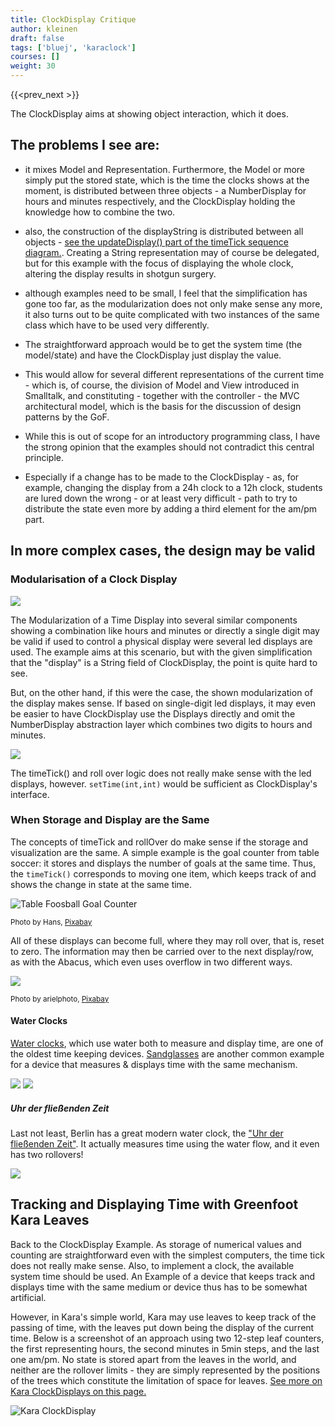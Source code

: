 ```yaml
---
title: ClockDisplay Critique
author: kleinen
draft: false
tags: ['bluej', 'karaclock']
courses: []
weight: 30
---
```

{{<prev_next >}}

The ClockDisplay aims at showing object interaction, which it does.

## The problems I see are:

- it mixes Model and Representation. Furthermore, the Model or more simply put the stored state, which is the time the clocks shows at the moment, is distributed between three objects - a NumberDisplay for hours and minutes respectively, and the ClockDisplay holding the knowledge how to combine the two.

- also, the construction of the displayString is distributed between all objects - [see the updateDisplay() part of the timeTick sequence diagram.](../original_clock_display#original-version-timetick). Creating a String representation may of course be delegated, but for this example with the focus of displaying the whole clock, altering the display results in shotgun surgery.

- although examples need to be small, I feel that the simplification has gone too far, as the modularization does not only make sense any more, it also turns out to be quite complicated with two instances of the same class which
have to be used very differently. 

- The straightforward approach would be to get the system time (the model/state) and have the ClockDisplay just display the value.

- This would allow for several different representations of the current time - which is, of course, the division of Model and View introduced in Smalltalk, and constituting - together with the controller - the MVC architectural model, which is the basis for the discussion of design patterns by the GoF.

- While this is out of scope for an introductory programming class, I have the strong opinion that the examples should not contradict this central principle.

- Especially if a change has to be made to the ClockDisplay - as, for example, changing the display from a 24h clock to a 12h clock, students are lured down the wrong - or at least very difficult - path to try to distribute the state even more by adding a third element for the am/pm part.

## In more complex cases, the design may be valid

### Modularisation of a Clock Display

![](../images/led-digit.jpg)

The Modularization of a Time Display into several similar components showing a combination like hours and minutes or directly a single digit may be valid if used to control a physical display were several led displays are used. The example aims at this scenario, but with the given simplification that the "display" is a String field of ClockDisplay, the point is quite hard to see.

But, on the other hand, if this were the case, the shown modularization of the display makes sense. If based on single-digit led displays, it may even be easier to have ClockDisplay use the Displays directly and omit the NumberDisplay abstraction layer which combines two digits to hours and minutes.


![](../images/led-display-2.jpg)


The timeTick() and roll over logic does not really make sense with the led displays, however. `setTime(int,int)` would be sufficient as ClockDisplay's interface.

### When Storage and Display are the Same


The concepts of timeTick and rollOver do make sense if the storage and visualization are the same.
A simple example is the goal counter from table soccer: it stores and displays the number of goals at the same time. Thus, the `timeTick()` corresponds to moving one item, which keeps track of and shows the change in state at the same time. 

![Table Foosball Goal Counter](../images/goal_counter.jpg) 

<small class = "float-right">Photo by Hans, [Pixabay](https://pixabay.com/de/photos/tischfu%C3%9Fball-z%C3%A4hler-z%C3%A4hleinheit-167869)</small>

All of these displays can become full, where they may roll over, that is, reset to zero. The information may then be carried over to the next display/row, as with the Abacus, which even uses overflow  in  two different ways.

![](../images/abacus.jpg)

<small class = "float-right">Photo by arielphoto, [Pixabay](https://pixabay.com/de/photos/abakus-asiatische-kultur-z%C3%A4hlrahmen-7019994/)</small>

#### Water Clocks 
[Water clocks](https://en.wikipedia.org/wiki/Water_clock), which use water both to measure and display time, are one of the oldest time keeping devices. 
[Sandglasses](https://en.wikipedia.org/wiki/Marine_sandglass) are another common example for a device that measures & displays time with the same mechanism.

![](../images/255px-Simple_water_clock.svg.png)
![](../images/Marine_sandglass_MMM.jpg) 
##### Uhr der fließenden Zeit
Last not least, Berlin has a great modern water clock, the ["Uhr der fließenden Zeit"](https://de.wikipedia.org/wiki/Uhr_der_flie%C3%9Fenden_Zeit). It actually measures time using the water flow, and it even has two rollovers!

![](../images/330px-Flow_of_time_clock_Berlin.jpeg)

## Tracking and Displaying Time with Greenfoot Kara Leaves

Back to the ClockDisplay Example. As storage of numerical values and counting are straightforward even with the simplest computers, the time tick does not really make sense. Also, to implement a clock, the available system time should be used.
An Example of a device that keeps track and displays time with the same medium or device thus has to be somewhat artificial.

However, in Kara's simple world, Kara may use leaves to keep track of the passing of time, with the leaves put down
being the display of the current time. Below is a screenshot of an approach using two 12-step leaf counters, the first representing hours, the second minutes in 5min steps, and the last one am/pm. No state is stored apart from the leaves in the world, and neither are the rollover limits - they are simply represented by the positions of the trees which constitute the limitation of space for leaves.
[See more on Kara ClockDisplays on this page.](../kara-clock-display)


![Kara ClockDisplay](../images/kara-clockdisplay.jpg)


[2]: https://www.bluej.org/objects-first/
